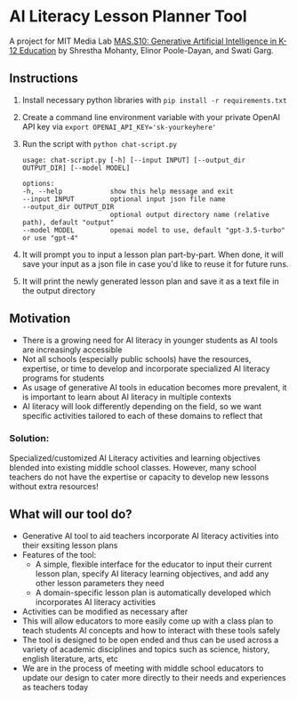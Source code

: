 # AI Literacy Lesson Planner Tool

A project for MIT Media Lab [MAS.S10: Generative Artificial Intelligence in K-12 Education](https://mit-cml.github.io/gen-ai-fall-2023.github.io/) by Shrestha Mohanty, Elinor Poole-Dayan, and Swati Garg.

## Instructions
1. Install necessary python libraries with `pip install -r requirements.txt`
2. Create a command line environment variable with your private OpenAI API key via `export OPENAI_API_KEY='sk-yourkeyhere'`
3. Run the script with `python chat-script.py`

    ```
    usage: chat-script.py [-h] [--input INPUT] [--output_dir OUTPUT_DIR] [--model MODEL]

    options:
    -h, --help            show this help message and exit
    --input INPUT         optional input json file name
    --output_dir OUTPUT_DIR
                          optional output directory name (relative path), default "output"
    --model MODEL         openai model to use, default "gpt-3.5-turbo" or use "gpt-4"
    ```
5. It will prompt you to input a lesson plan part-by-part. When done, it will save your input as a json file in case you'd like to reuse it for future runs.
6. It will print the newly generated lesson plan and save it as a text file in the output directory

## Motivation 
- There is a growing need for AI literacy in younger students as AI tools are increasingly accessible
- Not all schools (especially public schools) have the resources, expertise, or time to develop and incorporate specialized AI literacy programs for students
- As usage of generative AI tools in education becomes more prevalent, it is important to learn about AI literacy in multiple contexts
- AI literacy will look differently depending on the field, so we want specific activities tailored to each of these domains to reflect that

### Solution: 

Specialized/customized AI Literacy activities and learning objectives blended into existing middle school classes.
However, many school teachers do not have the expertise or capacity to develop new lessons without extra resources!

## What will our tool do?

- Generative AI tool to aid teachers incorporate AI literacy activities into their exsiting lesson plans
- Features of the tool:
  - A simple, flexible interface for the educator to input their current lesson plan, specify AI literacy learning objectives, and add any other lesson parameters they need
  - A domain-specific lesson plan is automatically developed which incorporates AI literacy activities
- Activities can be modified as necessary after
- This will allow educators to more easily come up with a class plan to teach students AI concepts and how to interact with these tools safely
- The tool is designed to be open ended and thus can be used across a variety of academic disciplines and topics such as science, history, english literature, arts, etc
- We are in the process of meeting with middle school educators to update our design to cater more directly to their needs and experiences as teachers today
